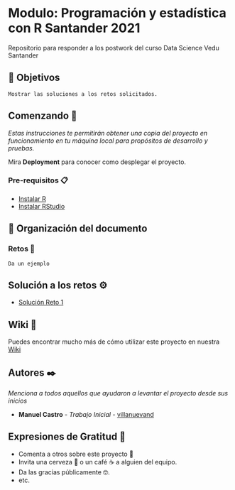 # Modulo: Programación y estadística con R Santander 2021

Repositorio para responder a los postwork del curso Data Science Vedu Santander

## :dart: Objetivos
```
Mostrar las soluciones a los retos solicitados.
```

## Comenzando 🚀

_Estas instrucciones te permitirán obtener una copia del proyecto en funcionamiento en tu máquina local para propósitos de desarrollo y pruebas._

Mira **Deployment** para conocer como desplegar el proyecto.


### Pre-requisitos 📋

- [Instalar R](https://cran.r-project.org/bin/windows/base/)
- [Instalar RStudio](https://www.rstudio.com/products/rstudio/download/)

## 📂 Organización del documento
### Retos 🔧



```
Da un ejemplo
```


## Solución a los retos  ⚙️

- [Solución Reto 1](https://github.com/fernandouia/Bedu/blob/main/Reto2.R) 


## Wiki 📖

Puedes encontrar mucho más de cómo utilizar este proyecto en nuestra [Wiki](https://github.com/tu/proyecto/wiki)

## Autores ✒️

_Menciona a todos aquellos que ayudaron a levantar el proyecto desde sus inicios_

* **Manuel Castro** - *Trabajo Inicial* - [villanuevand](https://github.com/villanuevand)


## Expresiones de Gratitud 🎁

* Comenta a otros sobre este proyecto 📢
* Invita una cerveza 🍺 o un café ☕ a alguien del equipo. 
* Da las gracias públicamente 🤓.
* etc.


